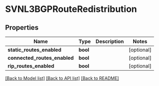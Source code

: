 # SVNL3BGPRouteRedistribution

## Properties
Name | Type | Description | Notes
------------ | ------------- | ------------- | -------------
**static_routes_enabled** | **bool** |  | [optional] 
**connected_routes_enabled** | **bool** |  | [optional] 
**rip_routes_enabled** | **bool** |  | [optional] 

[[Back to Model list]](../README.md#documentation-for-models) [[Back to API list]](../README.md#documentation-for-api-endpoints) [[Back to README]](../README.md)


